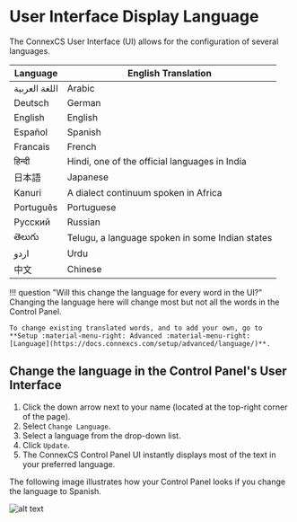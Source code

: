 # User Interface Display Language

The ConnexCS User Interface (UI) allows for the configuration of several languages.

|Language|English Translation|
|---|---|
|اللغة العربية|Arabic|
|Deutsch|German|
|English|English|
|Español|Spanish|
|Francais|French|
|हिन्दी|Hindi, one of the official languages in India|
|日本語|Japanese|
|Kanuri|A dialect continuum spoken in Africa|
|Português|Portuguese|
|Русский|Russian|
|తెలుగు|Telugu, a language spoken in some Indian states|
|اردو|Urdu|
|中文|Chinese|

!!! question "Will this change the language for every word in the UI?"
    Changing the language here will change most but not all the words in the Control Panel.

    To change existing translated words, and to add your own, go to **Setup :material-menu-right: Advanced :material-menu-right: [Language](https://docs.connexcs.com/setup/advanced/language/)**.

## Change the language in the Control Panel's User Interface

1. Click the down arrow next to your name (located at the top-right corner of the page).
2. Select `Change Language`.
3. Select a language from the drop-down list.
4. Click `Update`.
5. The ConnexCS Control Panel UI instantly displays most of the text in your preferred language.

The following image illustrates how your Control Panel looks if you change the language to Spanish.

   ![alt text][change-language-to-spanish]

[change-language-to-spanish]: /misc/img/change-language-to-spanish.png "change-language-to-spanish"

<!--stackedit_data:
eyJoaXN0b3J5IjpbLTE3OTYzNDc5NjddfQ==
-->